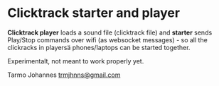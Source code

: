 # Clicktrack starter and player

**Clicktrack player** loads a sound file (clicktrack file) and **starter** sends Play/Stop commands over wifi (as websocket messages) - so all the clickracks in playersä phones/laptops can be started together.

Experimentalt, not meant to work properly yet. 


Tarmo Johannes trmjhnns@gmail.com


